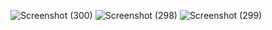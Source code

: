 ![Screenshot (300)](https://github.com/ishank1212/Dynamic-Menu-Carousel/assets/73271919/6956efb8-33e4-40dd-b20b-3f092a50dc0b)
![Screenshot (298)](https://github.com/ishank1212/Dynamic-Menu-Carousel/assets/73271919/f3f5bb73-93db-4b9c-8677-9710bb359aee)
![Screenshot (299)](https://github.com/ishank1212/Dynamic-Menu-Carousel/assets/73271919/d1cbe648-76af-47a3-a5e0-37ad7fee2478)
